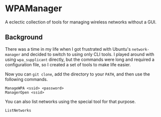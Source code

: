 # WPAManager

A eclectic collection of tools for managing wireless networks without a GUI.

## Background

There was a time in my life when I got frustrated with Ubuntu's `network-manager` and decided to switch to using only CLI tools.
I played around with using `wpa_supplicant` directly, but the commands were long and required a configuration file, so I created a set of tools to make life easier.

Now you can `git clone`, add the directory to your `PATH`, and then use the following commands.

    ManageWPA <ssid> <password>
    ManagerOpen <ssid>
    
You can also list networks using the special tool for that purpose.

    ListNetworks
